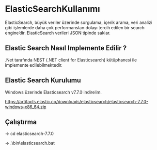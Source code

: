# ElasticSearchKullanımı

ElasticSearch, büyük veriler üzerinde sorgulama, içerik arama, veri analizi gibi işlemlerde daha çok performanstan dolayı tercih edilen bir search engine’dir. ElasticSearch verileri JSON tipinde saklar.

## Elastic Search Nasıl Implemente Edilir ?

.Net tarafında NEST (.NET client for Elasticsearch) kütüphanesi ile implemente edilebilmektedir.

## Elastic Search Kurulumu

Windows üzerinde Elasticsearch v7.7.0 indirelim.

https://artifacts.elastic.co/downloads/elasticsearch/elasticsearch-7.7.0-windows-x86_64.zip
## Çalıştırma

-> cd elasticsearch-7.7.0

-> .\bin\elasticsearch.bat
